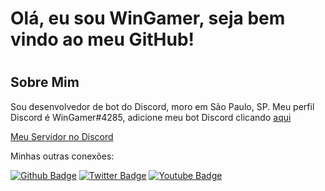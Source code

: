 <h1> Olá, eu sou WinGamer, seja bem vindo ao meu GitHub! <h1>

## Sobre Mim

Sou desenvolvedor de bot do Discord, moro em São Paulo, SP. Meu perfil Discord é WinGamer#4285, adicione meu bot Discord clicando <a href="https://discord.com/api/oauth2/authorize?client_id=737044809650274325&permissions=8&scope=bot">aqui</a>

<a href="https://discord.gg/hAXjy6h">Meu Servidor no Discord</a>

<p> Minhas outras conexões: </p> 

[![Github Badge](https://img.shields.io/badge/-Github-000?style=flat-square&logo=Github&logoColor=white&link=https://github.com/fagnerpsantos)](https://github.com/WinG4mer)
[![Twitter Badge](https://img.shields.io/badge/-Twitter-1ca0f1?style=flat-square&labelColor=1ca0f1&logo=twitter&logoColor=white&link=https://twitter.com/WinGamerYT)](https://twitter.com/WinGamerYT)
[![Youtube Badge](https://img.shields.io/badge/-YouTube-ff0000?style=flat-square&labelColor=ff0000&logo=youtube&logoColor=white&link=https://www.youtube.com/c/CoisasDeWindows)](https://www.youtube.com/c/CoisasDeWindows)
